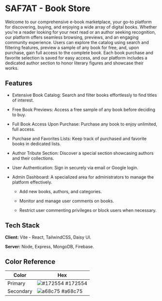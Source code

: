 
# SAF7AT - Book Store

Welcome to our comprehensive e-book marketplace, your go-to platform for discovering, buying, and enjoying a wide array of digital books. Whether you're a reader looking for your next read or an author seeking recognition, our platform offers seamless browsing, previews, and an engaging community experience. Users can explore the catalog using search and filtering features, preview a sample of any book for free, and, upon purchase, gain full access to the complete book. Each book purchase and favorite selection is saved for easy access, and our platform includes a dedicated author section to honor literary figures and showcase their works.
## Features

- Extensive Book Catalog: Search and filter books effortlessly to find titles of interest.

- Free Book Previews: Access a free sample of any book before deciding to buy.

- Full Book Access Upon Purchase: Purchase any book to enjoy unlimited, full access.

- Purchase and Favorites Lists: Keep track of purchased and favorite books in dedicated lists.

- Author Tribute Section: Discover a special section showcasing authors and their collections.

- User Authentication: Sign in securely via email or Google login.

- Admin Dashboard: A specialized area for administrators to manage the platform effectively.

    - Add new books, authors, and categories.

    - Monitor and manage user comments on books.
    
    - Restrict user commenting privileges or block users when necessary.






## Tech Stack

**Client:** Vite - React, TailwindCSS, Daisy UI.

**Server:** Node, Express, MongoDB, Firebase.

## Color Reference

| Color             | Hex                                                                |
| ----------------- | ------------------------------------------------------------------ |
| Primary | ![#172554](https://placehold.co/10/172554/172554) #172554 |
| Secondary | ![a68c75](https://placehold.co/10/a68c75/a68c75) #a68c75 |
